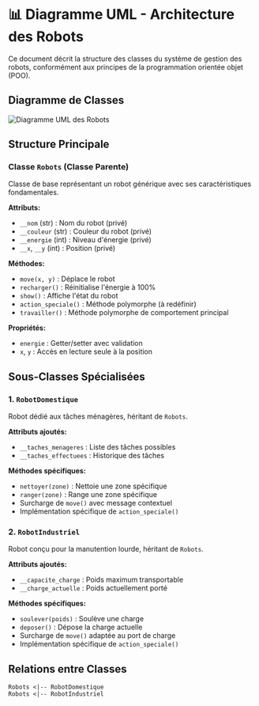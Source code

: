 # 📊 Diagramme UML - Architecture des Robots

Ce document décrit la structure des classes du système de gestion des robots, conformément aux principes de la programmation orientée objet (POO).

## Diagramme de Classes
![Diagramme UML des Robots](class_diagram.png)

## Structure Principale

### Classe `Robots` (Classe Parente)
Classe de base représentant un robot générique avec ses caractéristiques fondamentales.

**Attributs:**
- `__nom` (str) : Nom du robot (privé)
- `__couleur` (str) : Couleur du robot (privé)
- `__energie` (int) : Niveau d'énergie (privé)
- `__x`, `__y` (int) : Position (privé)

**Méthodes:**
- `move(x, y)` : Déplace le robot
- `recharger()` : Réinitialise l'énergie à 100%
- `show()` : Affiche l'état du robot
- `action_speciale()` : Méthode polymorphe (à redéfinir)
- `travailler()` : Méthode polymorphe de comportement principal

**Propriétés:**
- `energie` : Getter/setter avec validation
- `x`, `y` : Accès en lecture seule à la position

## Sous-Classes Spécialisées

### 1. `RobotDomestique`
Robot dédié aux tâches ménagères, héritant de `Robots`.

**Attributs ajoutés:**
- `__taches_menageres` : Liste des tâches possibles
- `__taches_effectuees` : Historique des tâches

**Méthodes spécifiques:**
- `nettoyer(zone)` : Nettoie une zone spécifique
- `ranger(zone)` : Range une zone spécifique
- Surcharge de `move()` avec message contextuel
- Implémentation spécifique de `action_speciale()`

### 2. `RobotIndustriel`
Robot conçu pour la manutention lourde, héritant de `Robots`.

**Attributs ajoutés:**
- `__capacite_charge` : Poids maximum transportable
- `__charge_actuelle` : Poids actuellement porté

**Méthodes spécifiques:**
- `soulever(poids)` : Soulève une charge
- `deposer()` : Dépose la charge actuelle
- Surcharge de `move()` adaptée au port de charge
- Implémentation spécifique de `action_speciale()`

## Relations entre Classes

```plantuml
Robots <|-- RobotDomestique
Robots <|-- RobotIndustriel